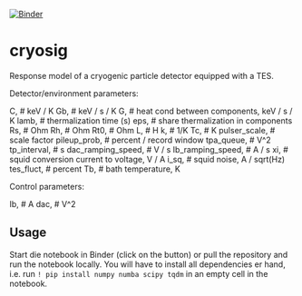 [![Binder](https://mybinder.org/badge_logo.svg)](https://mybinder.org/v2/gh/fewagner/cryosig/HEAD)

# cryosig

Response model of a cryogenic particle detector equipped with a TES. 

Detector/environment parameters:

C,  # keV / K
Gb, # keV / s / K
G,  # heat cond between components, keV / s / K
lamb,  # thermalization time (s)
eps,  # share thermalization in components
Rs,  # Ohm
Rh,  # Ohm
Rt0,  # Ohm
L,  # H
k,  # 1/K
Tc,  # K
pulser_scale,  # scale factor
pileup_prob,  # percent / record window
tpa_queue,  # V^2
tp_interval,  # s
dac_ramping_speed, # V / s
Ib_ramping_speed, # A / s
xi,  # squid conversion current to voltage, V / A
i_sq,  # squid noise, A / sqrt(Hz)
tes_fluct,  # percent
Tb,  # bath temperature, K

Control parameters:

Ib,  # A
dac,  # V^2

## Usage

Start die notebook in Binder (click on the button) or pull the repository and run the notebook locally. You will have to install all dependencies er hand, i.e. run `! pip install numpy numba scipy tqdm` in an empty cell in the notebook.

